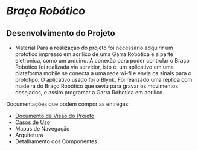 # *Braço Robótico*

## Desenvolvimento do Projeto
* Material 
    Para a realização do projeto foi necessario adquirir um prototico impresso em acrilico de uma Garra Robótica e a parte eletronica, como um arduino. A conexão para poder controlar o Braço Robótico foi realizada via servidor, isto é, um aplicativo em uma plataforma mobile se conecta a uma rede wi-fi e envia os sinais para o prototipo. O aplicativo usado foi o Blynk. 
    Foi realizado uma replica com madeira do Braço Robótico que seviu para gravar os movimentos desejados, e assim programar a Garra Robotica em acrilico. 
    
    

Documentações que podem compor as entregas:
* [Documento de Visão do Projeto](1-visao/)
* [Casos de Uso](2-casos-de-uso/)
* Mapas de Navegação
* Arquitetura
* Detalhamento dos Componentes

